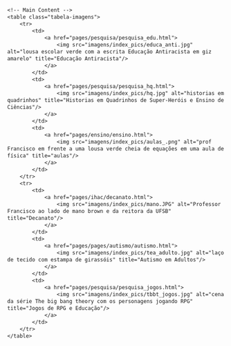 
<html lang="pt-BR">
<head>
    <meta charset="UTF-8">
    <meta name="viewport" content="width=device-width, initial-scale=1.0">
    <title>Francisco Nascimento</title>
    <meta name="description" content="Francisco de Assis Nascimento Junior, professor Adjunto no Campus Sosígenes Costa da Universidade Federal do Sul da Bahia em Porto Seguro (BA), atuo na formação de professores; pesquisa as relações de identidade de gênero/étnico-raciais com a Ciência através de Histórias em Quadrinhos de Super-Heróis.">
    <meta name="keywords" content="Francisco de Assis Nascimento Junior, Ensino de Física, Ensino de Ciências, histórias em quadrinhos e Educação, Histórias em Quadrinhos e Ensino de Física, super-heróis, relações étnico-raciais, comunidade de aprendizagem, jogos de RPG, RPG e educação, RPG e ensino de Física, RPG e ensino de Ciências">
    <link rel="stylesheet" href="styles.css">
    <style>
        .tabela-imagens img {
            height: 300px; /* Defina a altura desejada */
            width: auto; /*Define a largura como automática */
            object-fit: contain; /* Ajusta a imagem para caber no contêiner mantendo a proporção */
            display: block;
            margin: auto;
        }
        .tabela-imagens td {
            text-align: center; /* Centraliza as imagens dentro da célula */
        }
    </style>
</head>
<body>

    <!-- Main Content -->
    <table class="tabela-imagens">
        <tr>
            <td>
                <a href="pages/pesquisa/pesquisa_edu.html">
                    <img src="imagens/index_pics/educa_anti.jpg" alt="lousa escolar verde com a escrita Educação Antiracista em giz amarelo" title="Educação Antiracista"/>
                </a>
            </td>
            <td>
                <a href="pages/pesquisa/pesquisa_hq.html">
                    <img src="imagens/index_pics/hq.jpg" alt="historias em quadrinhos" title="Historias em Quadrinhos de Super-Heróis e Ensino de Ciências"/>
                </a>
            </td>
            <td>
                <a href="pages/ensino/ensino.html">
                    <img src="imagens/index_pics/aulas_.png" alt="prof Francisco em frente a uma lousa verde cheia de equações em uma aula de física" title="aulas"/>
                </a>
            </td>
        </tr>
        <tr>
            <td>
                <a href="pages/ihac/decanato.html">
                    <img src="imagens/index_pics/mano.JPG" alt="Professor Francisco ao lado de mano brown e da reitora da UFSB" title="Decanato"/>
                </a>
            </td>
            <td>
                <a href="pages/pages/autismo/autismo.html">
                    <img src="imagens/index_pics/tea_adulto.jpg" alt="laço de tecido com estampa de girassóis" title="Autismo em Adultos"/>
                </a>
            </td>
            <td>
                <a href="pages/pesquisa/pesquisa_jogos.html">
                    <img src="imagens/index_pics/tbbt_jogos.jpg" alt="cena da série The big bang theory com os personagens jogando RPG" title="Jogos de RPG e Educação"/>
                </a>
            </td>
        </tr>
    </table>

</body>
</html>
